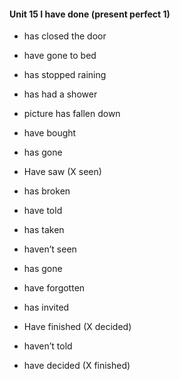 #### Unit 15 I have done (present perfect 1)

- has closed the door
- have gone to bed
- has stopped raining
- has had a shower
- picture has fallen down

- have bought
- has gone
- Have saw (X seen)
- has broken
- have told
- has taken
- haven’t seen
- has gone
- have forgotten
- has invited
- Have finished (X decided)
- haven’t told
- have decided (X finished)

